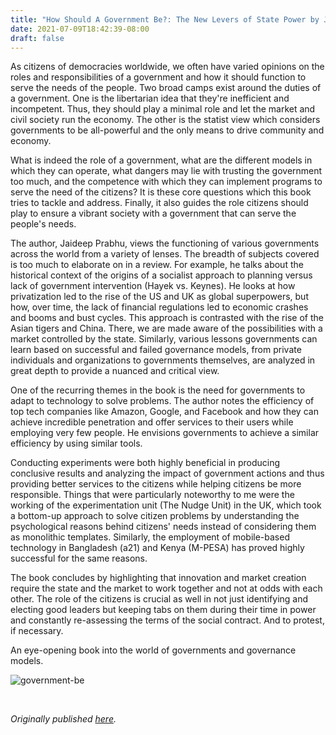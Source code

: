 ```yaml
---
title: "How Should A Government Be?: The New Levers of State Power by Jaideep Prabhu"
date: 2021-07-09T18:42:39-08:00
draft: false
---
```


As citizens of democracies worldwide, we often have varied opinions on the roles and responsibilities of a government and how it should function to serve the needs of the people. Two broad camps exist around the duties of a government. One is the libertarian idea that they're inefficient and incompetent. Thus, they should play a minimal role and let the market and civil society run the economy. The other is the statist view which considers governments to be all-powerful and the only means to drive community and economy.

What is indeed the role of a government, what are the different models in which they can operate, what dangers may lie with trusting the government too much, and the competence with which they can implement programs to serve the need of the citizens? It is these core questions which this book tries to tackle and address. Finally, it also guides the role citizens should play to ensure a vibrant society with a government that can serve the people's needs.

The author, Jaideep Prabhu, views the functioning of various governments across the world from a variety of lenses. The breadth of subjects covered is too much to elaborate on in a review. For example, he talks about the historical context of the origins of a socialist approach to planning versus lack of government intervention (Hayek vs. Keynes). He looks at how privatization led to the rise of the US and UK as global superpowers, but how, over time, the lack of financial regulations led to economic crashes and booms and bust cycles. This approach is contrasted with the rise of the Asian tigers and China. There, we are made aware of the possibilities with a market controlled by the state. Similarly, various lessons governments can learn based on successful and failed governance models, from private individuals and organizations to governments themselves, are analyzed in great depth to provide a nuanced and critical view.

One of the recurring themes in the book is the need for governments to adapt to technology to solve problems. The author notes the efficiency of top tech companies like Amazon, Google, and Facebook and how they can achieve incredible penetration and offer services to their users while employing very few people. He envisions governments to achieve a similar efficiency by using similar tools.

Conducting experiments were both highly beneficial in producing conclusive results and analyzing the impact of government actions and thus providing better services to the citizens while helping citizens be more responsible. Things that were particularly noteworthy to me were the working of the experimentation unit (The Nudge Unit) in the UK, which took a bottom-up approach to solve citizen problems by understanding the psychological reasons behind citizens' needs instead of considering them as monolithic templates. Similarly, the employment of mobile-based technology in Bangladesh (a21) and Kenya (M-PESA) has proved highly successful for the same reasons.

The book concludes by highlighting that innovation and market creation require the state and the market to work together and not at odds with each other. The role of the citizens is crucial as well in not just identifying and electing good leaders but keeping tabs on them during their time in power and constantly re-assessing the terms of the social contract. And to protest, if necessary.

An eye-opening book into the world of governments and governance models.


![government-be](/government-be.jpg)

&nbsp;&nbsp;

*Originally published [here](https://www.goodreads.com/review/show/4012929050).*